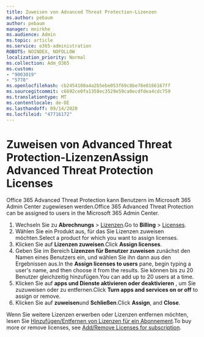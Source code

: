 ```yaml
---
title: Zuweisen von Advanced Threat Protection-Lizenzen
ms.author: pebaum
author: pebaum
manager: mnirkhe
ms.audience: Admin
ms.topic: article
ms.service: o365-administration
ROBOTS: NOINDEX, NOFOLLOW
localization_priority: Normal
ms.collection: Adm_O365
ms.custom:
- "9003019"
- "5778"
ms.openlocfilehash: cb2454108a4a2b5ebe053f69c8be78e0166167ff
ms.sourcegitcommit: c6692ce0fa1358ec3529e59ca0ecdfdea4cdc759
ms.translationtype: MT
ms.contentlocale: de-DE
ms.lasthandoff: 09/14/2020
ms.locfileid: "47716172"
---
```

# <a name="assign-advanced-threat-protection-licenses"></a><span data-ttu-id="bfe0e-102">Zuweisen von Advanced Threat Protection-Lizenzen</span><span class="sxs-lookup"><span data-stu-id="bfe0e-102">Assign Advanced Threat Protection Licenses</span></span>

<span data-ttu-id="bfe0e-103">Office 365 Advanced Threat Protection kann Benutzern im Microsoft 365 Admin Center zugewiesen werden.</span><span class="sxs-lookup"><span data-stu-id="bfe0e-103">Office 365 Advanced Threat Protection can be assigned to users in the Microsoft 365 Admin Center.</span></span>

1. <span data-ttu-id="bfe0e-104">Wechseln Sie zu **Abrechnungs**  >  [Lizenzen](https://go.microsoft.com/fwlink/p/?linkid=842264).</span><span class="sxs-lookup"><span data-stu-id="bfe0e-104">Go to **Billing** > [Licenses](https://go.microsoft.com/fwlink/p/?linkid=842264).</span></span>
2. <span data-ttu-id="bfe0e-105">Wählen Sie ein Produkt aus, für das Sie Lizenzen zuweisen möchten.</span><span class="sxs-lookup"><span data-stu-id="bfe0e-105">Select a product for which you want to assign licenses.</span></span>
3. <span data-ttu-id="bfe0e-106">Klicken Sie auf **Lizenzen zuweisen**.</span><span class="sxs-lookup"><span data-stu-id="bfe0e-106">Click **Assign licenses**.</span></span>
4. <span data-ttu-id="bfe0e-107">Geben Sie im Bereich **Lizenzen für Benutzer zuweisen**  zunächst den Namen eines Benutzers ein, und wählen Sie ihn dann aus den Ergebnissen aus.</span><span class="sxs-lookup"><span data-stu-id="bfe0e-107">In the **Assign licenses to users**  pane, begin typing a user's name, and then choose it from the results.</span></span> <span data-ttu-id="bfe0e-108">Sie können bis zu 20 Benutzer gleichzeitig hinzufügen.</span><span class="sxs-lookup"><span data-stu-id="bfe0e-108">You can add up to 20 users at a time.</span></span>
5. <span data-ttu-id="bfe0e-109">Klicken Sie auf **apps und Dienste aktivieren oder deaktivieren**  , um Sie zuzuweisen oder zu entfernen.</span><span class="sxs-lookup"><span data-stu-id="bfe0e-109">Click **Turn apps and services on or off**  to assign or remove.</span></span>
6. <span data-ttu-id="bfe0e-110">Klicken Sie auf **zuweisen**und  **Schließen**.</span><span class="sxs-lookup"><span data-stu-id="bfe0e-110">Click **Assign**, and  **Close**.</span></span>

<span data-ttu-id="bfe0e-111">Wenn Sie weitere Lizenzen erwerben oder Lizenzen entfernen möchten, lesen Sie [Hinzufügen/Entfernen von Lizenzen für ein Abonnement](https://docs.microsoft.com/microsoft-365/commerce/licenses/buy-licenses?view=o365-worldwide#add-or-remove-licenses-for-your-business-subscription).</span><span class="sxs-lookup"><span data-stu-id="bfe0e-111">To buy more or remove licenses, see [Add/Remove Licenses for subscription](https://docs.microsoft.com/microsoft-365/commerce/licenses/buy-licenses?view=o365-worldwide#add-or-remove-licenses-for-your-business-subscription).</span></span>